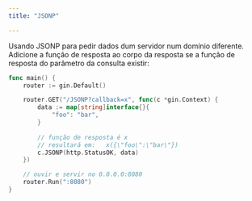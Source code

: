 ```yaml
---
title: "JSONP"

---
```


Usando JSONP para pedir dados dum servidor num domínio diferente. Adicione a função de resposta ao corpo da resposta se a função de resposta do parâmetro da consulta existir:

```go
func main() {
	router := gin.Default()

	router.GET("/JSONP?callback=x", func(c *gin.Context) {
		data := map[string]interface{}{
			"foo": "bar",
		}
		
		// função de resposta é x
		// resultará em:   x({\"foo\":\"bar\"})
		c.JSONP(http.StatusOK, data)
	})

	// ouvir e servir no 0.0.0.0:8080
	router.Run(":8080")
}
```
